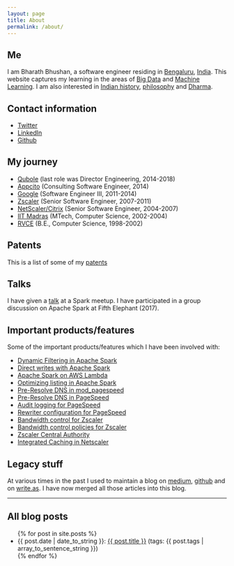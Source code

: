 ```yaml
---
layout: page
title: About
permalink: /about/
---
```


## Me
I am Bharath Bhushan, a software engineer residing in
[Bengaluru](https://en.wikipedia.org/wiki/Bangalore),
[India](https://en.wikipedia.org/wiki/India). This website captures my learning
in the areas of [Big Data](https://en.wikipedia.org/wiki/Big_data) and
[Machine Learning](https://en.wikipedia.org/wiki/Machine_learning). I am
also interested in [Indian history](https://en.wikipedia.org/wiki/History_of_India), [philosophy](https://en.wikipedia.org/wiki/Indian_philosophy) and [Dharma](https://en.wikipedia.org/wiki/Dharma).

## Contact information
* [Twitter](https://twitter.com/bharath_bhushan)
* [LinkedIn](https://in.linkedin.com/in/bharath-bhushan-5a8bb83)
* [Github](https://github.com/bharathbhushan1/)

## My journey

* [Qubole](https://www.qubole.com) (last role was Director Engineering, 2014-2018)
* [Appcito](https://twitter.com/appcito?lang=en) (Consulting Software Engineer, 2014)
* [Google](https://about.google/intl/en/) (Software Engineer III, 2011-2014)
* [Zscaler](https://www.zscaler.com) (Senior Software Engineer, 2007-2011)
* [NetScaler/Citrix](https://en.wikipedia.org/wiki/NetScaler) (Senior Software Engineer, 2004-2007)
* [IIT Madras](https://www.iitm.ac.in) (MTech, Computer Science, 2002-2004)
* [RVCE](https://www.rvce.edu.in) (B.E., Computer Science, 1998-2002)

## Patents
This is a list of some of my [patents](https://patents.google.com/?assignee=%22bharath+bhushan%22&oq=%22bharath+bhushan%22)

## Talks
I have given a [talk](https://www.youtube.com/watch?v=TGclcIv_QeU) at a Spark meetup. I have participated in a group discussion on Apache Spark at Fifth Elephant (2017).

## Important products/features
Some of the important products/features which I have been involved with:
* [Dynamic Filtering in Apache Spark](https://www.qubole.com/blog/enhance-spark-performance-with-dynamic-filtering/)
* [Direct writes with Apache Spark](https://www.qubole.com/blog/direct-writes-to-increase-spark-performance/)
* [Apache Spark on AWS Lambda](https://www.qubole.com/blog/spark-on-aws-lambda/)
* [Optimizing listing in Apache Spark](https://www.qubole.com/blog/optimizing-split-computation-in-apache-spark/)
* [Pre-Resolve DNS in mod_pagespeed](https://www.modpagespeed.com/doc/filter-insert-dns-prefetch)
* [Pre-Resolve DNS in PageSpeed](https://developers.google.com/speed/pagespeed/service/PreResolveDns)
* [Audit logging for PageSpeed](https://developers.google.com/speed/pagespeed/service/settings)
* [Rewriter configuration for PageSpeed](https://developers.google.com/speed/pagespeed/service/settings)
* [Bandwidth control for Zscaler](https://www.zscaler.com/products/bandwidth-control)
* [Bandwidth control policies for Zscaler](https://help.zscaler.com/zia/configuring-bandwidth-control-policy)
* [Zscaler Central Authority](https://help.zscaler.com/zia/about-zscaler-cloud-architecture)
* [Integrated Caching in Netscaler](https://docs.citrix.com/en-us/netscaler/12/optimization/integrated-caching.html)

## Legacy stuff
At various times in the past I used to maintain a blog on [medium](https://medium.com/@manku_timma1), [github](http://manku-timma.github.io) and on [write.as](https://write.as/bharathbhushan/). I have now merged all those articles into this blog.

----

## All blog posts
<ul>
  {% for post in site.posts %}
    <li> {{ post.date | date_to_string }}:
      <a href="{{ post.url }}">{{ post.title }}</a>
      (tags: {{ post.tags | array_to_sentence_string }})
    </li>
  {% endfor %}
</ul>

